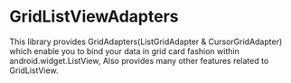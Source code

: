 GridListViewAdapters
====================

This library provides GridAdapters(ListGridAdapter &amp; CursorGridAdapter) which enable you to bind your data in grid card fashion within android.widget.ListView, Also provides many other features related to GridListView.
